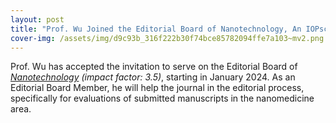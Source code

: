 ```yaml
---
layout: post
title: "Prof. Wu Joined the Editorial Board of Nanotechnology, An IOPscience Journal"
cover-img: /assets/img/d9c93b_316f222b30f74bce85782094ffe7a103~mv2.png
---
```

Prof. Wu has accepted the invitation to serve on the Editorial Board of [_Nanotechnology_](https://iopscience.iop.org/journal/0957-4484) _(impact factor: 3.5)_, starting in January 2024. As an Editorial Board Member, he will help the journal in the editorial process, specifically for evaluations of submitted manuscripts in the nanomedicine area.